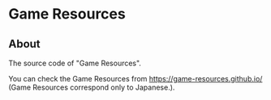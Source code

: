 # Game Resources

## About

The source code of "Game Resources".

You can check the Game Resources from https://game-resources.github.io/
(Game Resources correspond only to Japanese.).
